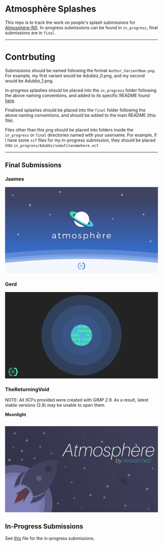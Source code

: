 # Atmosphère Splashes

This repo is to track the work on people's splash submissions for [Atmosphère-NX](https://github.com/SciresM/Atmosphere-NX). In-progress submissions can be found in `in_progress`, final submissions are in `final`.

---

# Contrbuting

Submissions should be named following the format `Author_VariantNum.png`. For example, my first variant would be Adubbz_0.png, and my second would be Adubbz_1.png. 

In-progress splashes should be placed into the `in_progress` folder following the above naming conventions, and added to its specific README found [here](https://github.com/Adubbz/Atmosphere-Splashes/tree/master/in_progress/Readme.md).

Finalised splashes should be placed into the `final` folder following the above naming conventions, and should be added to the main README (this file).

Files other than this png should be placed into folders inside the `in_progress` or `final` directories named with your username. For example, if I have some `xcf` files for my in-progress submission, they should be placed into `in_progress/Adubbz/somefilenamehere.xcf`.

---

## Final Submissions

### Jaames

![Jaames](https://raw.githubusercontent.com/Adubbz/Atmosphere-Splashes/master/final/jaames_0.png)

### Gerd

![Gerd](https://raw.githubusercontent.com/Adubbz/Atmosphere-Splashes/master/final/Gerd_0.png)

### TheReturningVoid

NOTE: All XCFs provided were created with GIMP 2.9. As a result, latest stable versions (2.8) may be unable to open them.

**Moonlight**

![TheReturningVoid-Moonlight](https://raw.githubusercontent.com/Adubbz/Atmosphere-Splashes/master/final/TheReturningVoid/Moonlight.png)
---

## In-Progress Submissions

See [this](https://github.com/Adubbz/Atmosphere-Splashes/tree/master/in_progress/Readme.md) file for the in-progress submissions.
